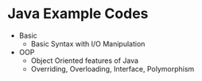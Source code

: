 # Java Example Codes



- Basic
  - Basic Syntax with I/O Manipulation
- OOP
  - Object Oriented features of Java
  - Overriding, Overloading, Interface, Polymorphism

